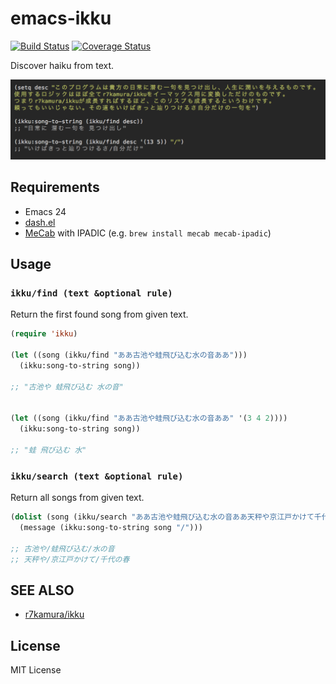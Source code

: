 emacs-ikku
====================

[![Build Status](https://travis-ci.org/gongo/emacs-ikku.svg?branch=master)](https://travis-ci.org/gongo/emacs-ikku)
[![Coverage Status](https://coveralls.io/repos/gongo/emacs-ikku/badge.svg)](https://coveralls.io/r/gongo/emacs-ikku)

Discover haiku from text.

![](ikku.png)

Requirements
--------------------

- Emacs 24
- [dash.el](https://github.com/magnars/dash.el)
- [MeCab](http://mecab.googlecode.com/svn/trunk/mecab/doc/index.html) with IPADIC (e.g. `brew install mecab mecab-ipadic`)

Usage
--------------------

### `ikku/find (text &optional rule)`

Return the first found song from given text.

```lisp
(require 'ikku)

(let ((song (ikku/find "ああ古池や蛙飛び込む水の音ああ")))
  (ikku:song-to-string song))

;; "古池や 蛙飛び込む 水の音"


(let ((song (ikku/find "ああ古池や蛙飛び込む水の音ああ" '(3 4 2))))
  (ikku:song-to-string song))

;; "蛙 飛び込む 水"
```

### `ikku/search (text &optional rule)`

Return all songs from given text.

```lisp
(dolist (song (ikku/search "ああ古池や蛙飛び込む水の音ああ天秤や京江戸かけて千代の春ああ"))
  (message (ikku:song-to-string song "/")))

;; 古池や/蛙飛び込む/水の音
;; 天秤や/京江戸かけて/千代の春
```

SEE ALSO
--------------------

- [r7kamura/ikku](https://github.com/r7kamura/ikku)

License
--------------------

MIT License

